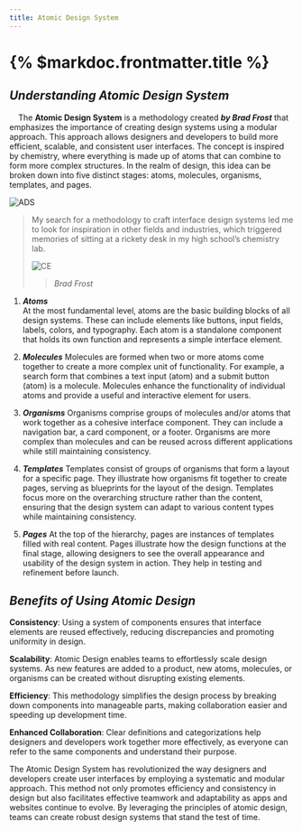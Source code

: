 ```yaml
---
title: Atomic Design System
---
```


# {% $markdoc.frontmatter.title %}

## ***Understanding Atomic Design System***

&nbsp;&nbsp;&nbsp;&nbsp;The **Atomic Design System** is a methodology created ***by Brad Frost*** that emphasizes the importance of creating design systems using a modular approach. This approach allows designers and developers to build more efficient, scalable, and consistent user interfaces. The concept is inspired by chemistry, where everything is made up of atoms that can combine to form more complex structures. In the realm of design, this idea can be broken down into five distinct stages: atoms, molecules, organisms, templates, and pages.

![ADS](/assets/images/atomic-design-process.png)

> My search for a methodology to craft interface design systems led me to look for inspiration in other fields and industries, which triggered memories of sitting at a rickety desk in my high school’s chemistry lab.
>
> ![CE](/assets/images/chemical-equation.png)
>
>> *Brad Frost*

1. *__Atoms__*   
    At the most fundamental level, atoms are the basic building blocks of all design systems. These can include elements like buttons, input fields, labels, colors, and typography. Each atom is a standalone component that holds its own function and represents a simple interface element.

2. *__Molecules__*
Molecules are formed when two or more atoms come together to create a more complex unit of functionality. For example, a search form that combines a text input (atom) and a submit button (atom) is a molecule. Molecules enhance the functionality of individual atoms and provide a useful and interactive element for users.   

3. *__Organisms__*
Organisms comprise groups of molecules and/or atoms that work together as a cohesive interface component. They can include a navigation bar, a card component, or a footer. Organisms are more complex than molecules and can be reused across different applications while still maintaining consistency.

4. *__Templates__*
Templates consist of groups of organisms that form a layout for a specific page. They illustrate how organisms fit together to create pages, serving as blueprints for the layout of the design. Templates focus more on the overarching structure rather than the content, ensuring that the design system can adapt to various content types while maintaining consistency.

5. *__Pages__*
At the top of the hierarchy, pages are instances of templates filled with real content. Pages illustrate how the design functions at the final stage, allowing designers to see the overall appearance and usability of the design system in action. They help in testing and refinement before launch.

## ***Benefits of Using Atomic Design***

**Consistency**: Using a system of components ensures that interface elements are reused effectively, reducing discrepancies and promoting uniformity in design.

**Scalability**: Atomic Design enables teams to effortlessly scale design systems. As new features are added to a product, new atoms, molecules, or organisms can be created without disrupting existing elements.

**Efficiency**: This methodology simplifies the design process by breaking down components into manageable parts, making collaboration easier and speeding up development time.

**Enhanced Collaboration**: Clear definitions and categorizations help designers and developers work together more effectively, as everyone can refer to the same components and understand their purpose.

The Atomic Design System has revolutionized the way designers and developers create user interfaces by employing a systematic and modular approach. This method not only promotes efficiency and consistency in design but also facilitates effective teamwork and adaptability as apps and websites continue to evolve. By leveraging the principles of atomic design, teams can create robust design systems that stand the test of time.